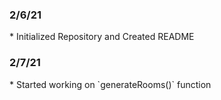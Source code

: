 <h3>2/6/21</h3>
* Initialized Repository and Created README
<h3>2/7/21</h3>
* Started working on `generateRooms()` function